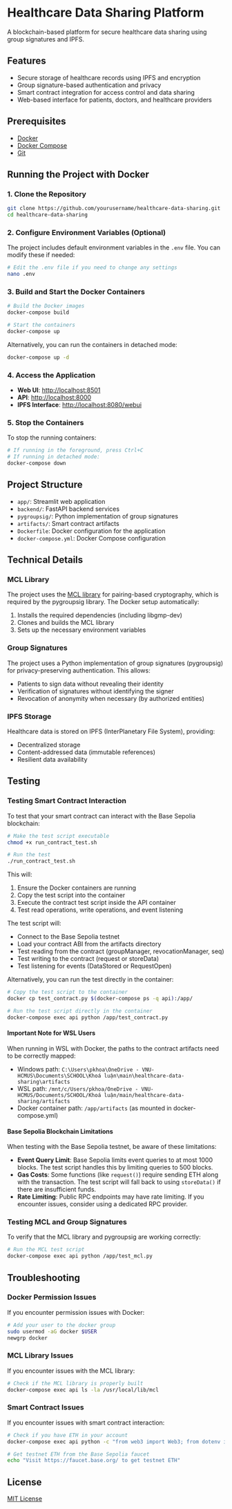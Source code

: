 # Healthcare Data Sharing Platform

A blockchain-based platform for secure healthcare data sharing using group signatures and IPFS.

## Features

- Secure storage of healthcare records using IPFS and encryption
- Group signature-based authentication and privacy
- Smart contract integration for access control and data sharing
- Web-based interface for patients, doctors, and healthcare providers

## Prerequisites

- [Docker](https://docs.docker.com/get-docker/)
- [Docker Compose](https://docs.docker.com/compose/install/)
- [Git](https://git-scm.com/downloads)

## Running the Project with Docker

### 1. Clone the Repository

```bash
git clone https://github.com/yourusername/healthcare-data-sharing.git
cd healthcare-data-sharing
```

### 2. Configure Environment Variables (Optional)

The project includes default environment variables in the `.env` file. You can modify these if needed:

```bash
# Edit the .env file if you need to change any settings
nano .env
```

### 3. Build and Start the Docker Containers

```bash
# Build the Docker images
docker-compose build

# Start the containers
docker-compose up
```

Alternatively, you can run the containers in detached mode:

```bash
docker-compose up -d
```

### 4. Access the Application

- **Web UI**: [http://localhost:8501](http://localhost:8501)
- **API**: [http://localhost:8000](http://localhost:8000)
- **IPFS Interface**: [http://localhost:8080/webui](http://localhost:8080/webui)

### 5. Stop the Containers

To stop the running containers:

```bash
# If running in the foreground, press Ctrl+C
# If running in detached mode:
docker-compose down
```

## Project Structure

- `app/`: Streamlit web application
- `backend/`: FastAPI backend services
- `pygroupsig/`: Python implementation of group signatures
- `artifacts/`: Smart contract artifacts
- `Dockerfile`: Docker configuration for the application
- `docker-compose.yml`: Docker Compose configuration

## Technical Details

### MCL Library

The project uses the [MCL library](https://github.com/herumi/mcl) for pairing-based cryptography, which is required by the pygroupsig library. The Docker setup automatically:

1. Installs the required dependencies (including libgmp-dev)
2. Clones and builds the MCL library
3. Sets up the necessary environment variables

### Group Signatures

The project uses a Python implementation of group signatures (pygroupsig) for privacy-preserving authentication. This allows:

- Patients to sign data without revealing their identity
- Verification of signatures without identifying the signer
- Revocation of anonymity when necessary (by authorized entities)

### IPFS Storage

Healthcare data is stored on IPFS (InterPlanetary File System), providing:

- Decentralized storage
- Content-addressed data (immutable references)
- Resilient data availability

## Testing

### Testing Smart Contract Interaction

To test that your smart contract can interact with the Base Sepolia blockchain:

```bash
# Make the test script executable
chmod +x run_contract_test.sh

# Run the test
./run_contract_test.sh
```

This will:
1. Ensure the Docker containers are running
2. Copy the test script into the container
3. Execute the contract test script inside the API container
4. Test read operations, write operations, and event listening

The test script will:
- Connect to the Base Sepolia testnet
- Load your contract ABI from the artifacts directory
- Test reading from the contract (groupManager, revocationManager, seq)
- Test writing to the contract (request or storeData)
- Test listening for events (DataStored or RequestOpen)

Alternatively, you can run the test directly in the container:

```bash
# Copy the test script to the container
docker cp test_contract.py $(docker-compose ps -q api):/app/

# Run the test script directly in the container
docker-compose exec api python /app/test_contract.py
```

#### Important Note for WSL Users

When running in WSL with Docker, the paths to the contract artifacts need to be correctly mapped:

- Windows path: `C:\Users\pkhoa\OneDrive - VNU-HCMUS\Documents\SCHOOL\Khoá luận\main\healthcare-data-sharing\artifacts`
- WSL path: `/mnt/c/Users/pkhoa/OneDrive - VNU-HCMUS/Documents/SCHOOL/Khoá luận/main/healthcare-data-sharing/artifacts`
- Docker container path: `/app/artifacts` (as mounted in docker-compose.yml)

#### Base Sepolia Blockchain Limitations

When testing with the Base Sepolia testnet, be aware of these limitations:

- **Event Query Limit**: Base Sepolia limits event queries to at most 1000 blocks. The test script handles this by limiting queries to 500 blocks.
- **Gas Costs**: Some functions (like `request()`) require sending ETH along with the transaction. The test script will fall back to using `storeData()` if there are insufficient funds.
- **Rate Limiting**: Public RPC endpoints may have rate limiting. If you encounter issues, consider using a dedicated RPC provider.

### Testing MCL and Group Signatures

To verify that the MCL library and pygroupsig are working correctly:

```bash
# Run the MCL test script
docker-compose exec api python /app/test_mcl.py
```

## Troubleshooting

### Docker Permission Issues

If you encounter permission issues with Docker:

```bash
# Add your user to the docker group
sudo usermod -aG docker $USER
newgrp docker
```

### MCL Library Issues

If you encounter issues with the MCL library:

```bash
# Check if the MCL library is properly built
docker-compose exec api ls -la /usr/local/lib/mcl
```

### Smart Contract Issues

If you encounter issues with smart contract interaction:

```bash
# Check if you have ETH in your account
docker-compose exec api python -c "from web3 import Web3; from dotenv import load_dotenv; import os; load_dotenv(); w3 = Web3(Web3.HTTPProvider(os.getenv('BASE_RPC_URL'))); print(f'Balance: {w3.from_wei(w3.eth.get_balance(os.getenv(\"WALLET_ADDRESS\")), \"ether\")} ETH')"

# Get testnet ETH from the Base Sepolia faucet
echo "Visit https://faucet.base.org/ to get testnet ETH"
```

## License

[MIT License](LICENSE)